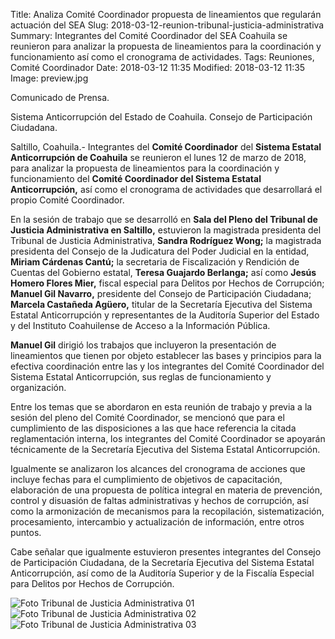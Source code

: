 Title: Analiza Comité Coordinador propuesta de lineamientos que regularán actuación del SEA
Slug: 2018-03-12-reunion-tribunal-justicia-administrativa
Summary: Integrantes del Comité Coordinador del SEA Coahuila se reunieron para analizar la propuesta de lineamientos para la coordinación y funcionamiento así como el cronograma de actividades.
Tags: Reuniones, Comité Coordinador
Date: 2018-03-12 11:35
Modified: 2018-03-12 11:35
Image: preview.jpg


Comunicado de Prensa.

Sistema Anticorrupción del Estado de Coahuila. Consejo de Participación Ciudadana.

Saltillo, Coahuila.- Integrantes del **Comité Coordinador** del
**Sistema Estatal Anticorrupción de Coahuila** se reunieron el lunes 12
de marzo de 2018, para analizar la propuesta de lineamientos para la
coordinación y funcionamiento del **Comité Coordinador del Sistema
Estatal Anticorrupción,** así como el cronograma de actividades que
desarrollará el propio Comité Coordinador.

En la sesión de trabajo que se desarrolló en **Sala del Pleno del
Tribunal de Justicia Administrativa en Saltillo,** estuvieron la
magistrada presidenta del Tribunal de Justicia Administrativa, **Sandra
Rodríguez Wong;** la magistrada presidenta del Consejo de la Judicatura
del Poder Judicial en la entidad, **Miriam Cárdenas Cantú;** la
secretaria de Fiscalización y Rendición de Cuentas del Gobierno
estatal, **Teresa Guajardo Berlanga;** así como **Jesús Homero Flores
Mier,** fiscal especial para Delitos por Hechos de Corrupción; **Manuel
Gil Navarro,** presidente del Consejo de Participación Ciudadana;
**Marcela Castañeda Agüero,** titular de la Secretaría Ejecutiva del
Sistema Estatal Anticorrupción y representantes de la Auditoría
Superior del Estado y del Instituto Coahuilense de Acceso a la
Información Pública.

**Manuel Gil** dirigió los trabajos que incluyeron la presentación de
lineamientos que tienen por objeto establecer las bases y principios
para la efectiva coordinación entre las y los integrantes del Comité
Coordinador del Sistema Estatal Anticorrupción, sus reglas de
funcionamiento y organización.

Entre los temas que se abordaron en esta reunión de trabajo y previa a
la sesión del pleno del Comité Coordinador, se mencionó que para el
cumplimiento de las disposiciones a las que hace referencia la citada
reglamentación interna, los integrantes del Comité Coordinador se
apoyarán técnicamente de la Secretaría Ejecutiva del Sistema Estatal
Anticorrupción.

Igualmente se analizaron los alcances del cronograma de acciones que
incluye fechas para el cumplimiento de objetivos de capacitación,
elaboración de una propuesta de política integral en materia de
prevención, control y disuasión de faltas administrativas y hechos de
corrupción, así como la armonización de mecanismos para la
recopilación, sistematización, procesamiento, intercambio y
actualización de información, entre otros puntos.

Cabe señalar que igualmente estuvieron presentes integrantes del
Consejo de Participación Ciudadana, de la Secretaría Ejecutiva del
Sistema Estatal Anticorrupción, así como de la Auditoría Superior y de
la Fiscalía Especial para Delitos por Hechos de Corrupción.

<img class="img-fluid" src="foto-tribunal-de-justicia-administrativa-01.jpg" alt="Foto Tribunal de Justicia Administrativa 01">

<img class="img-fluid" src="foto-tribunal-de-justicia-administrativa-02.jpg" alt="Foto Tribunal de Justicia Administrativa 02">

<img class="img-fluid" src="foto-tribunal-de-justicia-administrativa-03.jpg" alt="Foto Tribunal de Justicia Administrativa 03">
